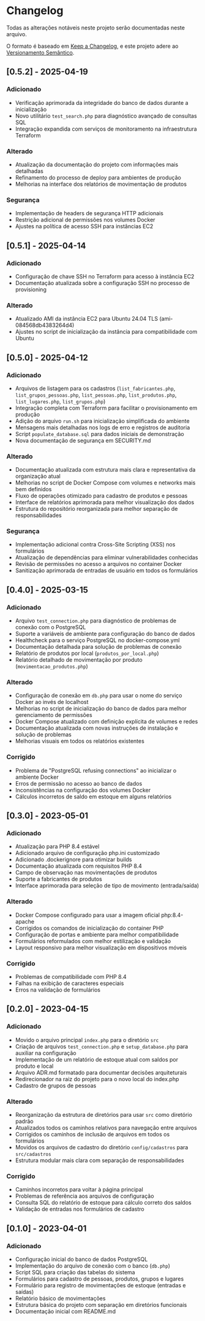 # Changelog

Todas as alterações notáveis neste projeto serão documentadas neste arquivo.

O formato é baseado em [Keep a Changelog](https://keepachangelog.com/pt-BR/1.0.0/),
e este projeto adere ao [Versionamento Semântico](https://semver.org/lang/pt-BR/spec/v2.0.0.html).

## [0.5.2] - 2025-04-19

### Adicionado
- Verificação aprimorada da integridade do banco de dados durante a inicialização
- Novo utilitário `test_search.php` para diagnóstico avançado de consultas SQL
- Integração expandida com serviços de monitoramento na infraestrutura Terraform

### Alterado
- Atualização da documentação do projeto com informações mais detalhadas
- Refinamento do processo de deploy para ambientes de produção
- Melhorias na interface dos relatórios de movimentação de produtos

### Segurança
- Implementação de headers de segurança HTTP adicionais
- Restrição adicional de permissões nos volumes Docker
- Ajustes na política de acesso SSH para instâncias EC2

## [0.5.1] - 2025-04-14

### Adicionado
- Configuração de chave SSH no Terraform para acesso à instância EC2
- Documentação atualizada sobre a configuração SSH no processo de provisioning

### Alterado
- Atualizado AMI da instância EC2 para Ubuntu 24.04 TLS (ami-084568db4383264d4)
- Ajustes no script de inicialização da instância para compatibilidade com Ubuntu

## [0.5.0] - 2025-04-12

### Adicionado
- Arquivos de listagem para os cadastros (`list_fabricantes.php`, `list_grupos_pessoas.php`, `list_pessoas.php`, `list_produtos.php`, `list_lugares.php`, `list_grupos.php`)
- Integração completa com Terraform para facilitar o provisionamento em produção
- Adição do arquivo `run.sh` para inicialização simplificada do ambiente
- Mensagens mais detalhadas nos logs de erro e registros de auditoria
- Script `populate_database.sql` para dados iniciais de demonstração
- Nova documentação de segurança em SECURITY.md

### Alterado
- Documentação atualizada com estrutura mais clara e representativa da organização atual
- Melhorias no script de Docker Compose com volumes e networks mais bem definidos
- Fluxo de operações otimizado para cadastro de produtos e pessoas
- Interface de relatórios aprimorada para melhor visualização dos dados
- Estrutura do repositório reorganizada para melhor separação de responsabilidades

### Segurança
- Implementação adicional contra Cross-Site Scripting (XSS) nos formulários
- Atualização de dependências para eliminar vulnerabilidades conhecidas
- Revisão de permissões no acesso a arquivos no container Docker
- Sanitização aprimorada de entradas de usuário em todos os formulários

## [0.4.0] - 2025-03-15

### Adicionado
- Arquivo `test_connection.php` para diagnóstico de problemas de conexão com o PostgreSQL
- Suporte a variáveis de ambiente para configuração do banco de dados
- Healthcheck para o serviço PostgreSQL no docker-compose.yml
- Documentação detalhada para solução de problemas de conexão
- Relatório de produtos por local (`produtos_por_local.php`)
- Relatório detalhado de movimentação por produto (`movimentacao_produtos.php`)

### Alterado
- Configuração de conexão em `db.php` para usar o nome do serviço Docker ao invés de localhost
- Melhorias no script de inicialização do banco de dados para melhor gerenciamento de permissões
- Docker Compose atualizado com definição explícita de volumes e redes
- Documentação atualizada com novas instruções de instalação e solução de problemas
- Melhorias visuais em todos os relatórios existentes

### Corrigido
- Problema de "PostgreSQL refusing connections" ao inicializar o ambiente Docker
- Erros de permissão no acesso ao banco de dados
- Inconsistências na configuração dos volumes Docker
- Cálculos incorretos de saldo em estoque em alguns relatórios

## [0.3.0] - 2023-05-01

### Adicionado
- Atualização para PHP 8.4 estável
- Adicionado arquivo de configuração php.ini customizado
- Adicionado .dockerignore para otimizar builds
- Documentação atualizada com requisitos PHP 8.4
- Campo de observação nas movimentações de produtos
- Suporte a fabricantes de produtos
- Interface aprimorada para seleção de tipo de movimento (entrada/saída)

### Alterado
- Docker Compose configurado para usar a imagem oficial php:8.4-apache
- Corrigidos os comandos de inicialização do container PHP
- Configuração de portas e ambiente para melhor compatibilidade
- Formulários reformulados com melhor estilização e validação
- Layout responsivo para melhor visualização em dispositivos móveis

### Corrigido
- Problemas de compatibilidade com PHP 8.4
- Falhas na exibição de caracteres especiais
- Erros na validação de formulários

## [0.2.0] - 2023-04-15

### Adicionado
- Movido o arquivo principal `index.php` para o diretório `src`
- Criação de arquivos `test_connection.php` e `setup_database.php` para auxiliar na configuração
- Implementação de um relatório de estoque atual com saldos por produto e local
- Arquivo ADR.md formatado para documentar decisões arquiteturais
- Redirecionador na raiz do projeto para o novo local do index.php
- Cadastro de grupos de pessoas

### Alterado
- Reorganização da estrutura de diretórios para usar `src` como diretório padrão
- Atualizados todos os caminhos relativos para navegação entre arquivos
- Corrigidos os caminhos de inclusão de arquivos em todos os formulários
- Movidos os arquivos de cadastro do diretório `config/cadastros` para `src/cadastros`
- Estrutura modular mais clara com separação de responsabilidades

### Corrigido
- Caminhos incorretos para voltar à página principal
- Problemas de referência aos arquivos de configuração
- Consulta SQL do relatório de estoque para cálculo correto dos saldos
- Validação de entradas nos formulários de cadastro

## [0.1.0] - 2023-04-01

### Adicionado
- Configuração inicial do banco de dados PostgreSQL
- Implementação do arquivo de conexão com o banco (`db.php`)
- Script SQL para criação das tabelas do sistema
- Formulários para cadastro de pessoas, produtos, grupos e lugares
- Formulário para registro de movimentações de estoque (entradas e saídas)
- Relatório básico de movimentações
- Estrutura básica do projeto com separação em diretórios funcionais
- Documentação inicial com README.md
